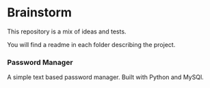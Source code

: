 # Brainstorm
This repository is a mix of ideas and tests.

You will find a readme in each folder describing the project.

### Password Manager
A simple text based password manager. Built with Python and MySQl.
